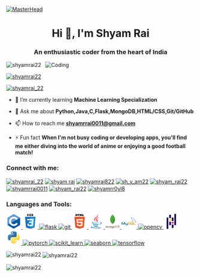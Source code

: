 [![MasterHead](https://encrypted-tbn0.gstatic.com/images?q=tbn:ANd9GcRR8SCLGKfX08-fidwtDgT_nW5Xklj9AqxEVg&s)](https://rishavchanda.io)
<h1 align="center">Hi 👋, I'm Shyam Rai</h1>
<h3 align="center">An enthusiastic coder from the heart of India</h3>
<img align="right" alt="Coding" width="400" src="https://camo.githubusercontent.com/2366b34bb903c09617990fb5fff4622f3e941349e846ddb7e73df872a9d21233/68747470733a2f2f63646e2e6472696262626c652e636f6d2f75736572732f3733303730332f73637265656e73686f74732f363538313234332f6176656e746f2e676966">


<p align="left"> <img src="https://komarev.com/ghpvc/?username=shyamrai22&label=Profile%20views&color=0e75b6&style=flat" alt="shyamrai22" /> </p>

<p align="left"> <a href="https://github.com/ryo-ma/github-profile-trophy"><img src="https://github-profile-trophy.vercel.app/?username=shyamrai22" alt="shyamrai22" /></a> </p>

<p align="left"> <a href="https://twitter.com/shyamrai_22" target="blank"><img src="https://img.shields.io/twitter/follow/shyamrai_22?logo=twitter&style=for-the-badge" alt="shyamrai_22" /></a> </p>

- 🌱 I’m currently learning **Machine Learning Specialization**

- 💬 Ask me about **Python,Java,C,Flask,MongoDB,HTML/CSS,Git/GitHub**

- 📫 How to reach me **shyamrrai0011@gmail.com**

- ⚡ Fun fact **When I'm not busy coding or developing apps, you'll find me either diving into the world of anime or enjoying a good football match!**

<h3 align="left">Connect with me:</h3>
<p align="left">
<a href="https://twitter.com/shyamrai_22" target="blank"><img align="center" src="https://raw.githubusercontent.com/rahuldkjain/github-profile-readme-generator/master/src/images/icons/Social/twitter.svg" alt="shyamrai_22" height="30" width="40" /></a>
<a href="https://linkedin.com/in/shyam rai" target="blank"><img align="center" src="https://raw.githubusercontent.com/rahuldkjain/github-profile-readme-generator/master/src/images/icons/Social/linked-in-alt.svg" alt="shyam rai" height="30" width="40" /></a>
<a href="https://kaggle.com/shyamrai822" target="blank"><img align="center" src="https://raw.githubusercontent.com/rahuldkjain/github-profile-readme-generator/master/src/images/icons/Social/kaggle.svg" alt="shyamrai822" height="30" width="40" /></a>
<a href="https://instagram.com/sh_y_am22" target="blank"><img align="center" src="https://raw.githubusercontent.com/rahuldkjain/github-profile-readme-generator/master/src/images/icons/Social/instagram.svg" alt="sh_y_am22" height="30" width="40" /></a>
<a href="https://www.codechef.com/users/shyam_rai22" target="blank"><img align="center" src="https://cdn.jsdelivr.net/npm/simple-icons@3.1.0/icons/codechef.svg" alt="shyam_rai22" height="30" width="40" /></a>
<a href="https://www.hackerrank.com/shyamrrai0011" target="blank"><img align="center" src="https://raw.githubusercontent.com/rahuldkjain/github-profile-readme-generator/master/src/images/icons/Social/hackerrank.svg" alt="shyamrrai0011" height="30" width="40" /></a>
<a href="https://www.leetcode.com/shyam_rai22" target="blank"><img align="center" src="https://raw.githubusercontent.com/rahuldkjain/github-profile-readme-generator/master/src/images/icons/Social/leet-code.svg" alt="shyam_rai22" height="30" width="40" /></a>
<a href="https://auth.geeksforgeeks.org/user/shyamrr0yl8" target="blank"><img align="center" src="https://raw.githubusercontent.com/rahuldkjain/github-profile-readme-generator/master/src/images/icons/Social/geeks-for-geeks.svg" alt="shyamrr0yl8" height="30" width="40" /></a>
</p>

<h3 align="left">Languages and Tools:</h3>
<p align="left"> <a href="https://www.cprogramming.com/" target="_blank" rel="noreferrer"> <img src="https://raw.githubusercontent.com/devicons/devicon/master/icons/c/c-original.svg" alt="c" width="40" height="40"/> </a> <a href="https://www.w3schools.com/css/" target="_blank" rel="noreferrer"> <img src="https://raw.githubusercontent.com/devicons/devicon/master/icons/css3/css3-original-wordmark.svg" alt="css3" width="40" height="40"/> </a> <a href="https://flask.palletsprojects.com/" target="_blank" rel="noreferrer"> <img src="https://www.vectorlogo.zone/logos/pocoo_flask/pocoo_flask-icon.svg" alt="flask" width="40" height="40"/> </a> <a href="https://git-scm.com/" target="_blank" rel="noreferrer"> <img src="https://www.vectorlogo.zone/logos/git-scm/git-scm-icon.svg" alt="git" width="40" height="40"/> </a> <a href="https://www.w3.org/html/" target="_blank" rel="noreferrer"> <img src="https://raw.githubusercontent.com/devicons/devicon/master/icons/html5/html5-original-wordmark.svg" alt="html5" width="40" height="40"/> </a> <a href="https://www.java.com" target="_blank" rel="noreferrer"> <img src="https://raw.githubusercontent.com/devicons/devicon/master/icons/java/java-original.svg" alt="java" width="40" height="40"/> </a> <a href="https://www.mongodb.com/" target="_blank" rel="noreferrer"> <img src="https://raw.githubusercontent.com/devicons/devicon/master/icons/mongodb/mongodb-original-wordmark.svg" alt="mongodb" width="40" height="40"/> </a> <a href="https://www.mysql.com/" target="_blank" rel="noreferrer"> <img src="https://raw.githubusercontent.com/devicons/devicon/master/icons/mysql/mysql-original-wordmark.svg" alt="mysql" width="40" height="40"/> </a> <a href="https://opencv.org/" target="_blank" rel="noreferrer"> <img src="https://www.vectorlogo.zone/logos/opencv/opencv-icon.svg" alt="opencv" width="40" height="40"/> </a> <a href="https://pandas.pydata.org/" target="_blank" rel="noreferrer"> <img src="https://raw.githubusercontent.com/devicons/devicon/2ae2a900d2f041da66e950e4d48052658d850630/icons/pandas/pandas-original.svg" alt="pandas" width="40" height="40"/> </a> <a href="https://www.python.org" target="_blank" rel="noreferrer"> <img src="https://raw.githubusercontent.com/devicons/devicon/master/icons/python/python-original.svg" alt="python" width="40" height="40"/> </a> <a href="https://pytorch.org/" target="_blank" rel="noreferrer"> <img src="https://www.vectorlogo.zone/logos/pytorch/pytorch-icon.svg" alt="pytorch" width="40" height="40"/> </a> <a href="https://scikit-learn.org/" target="_blank" rel="noreferrer"> <img src="https://upload.wikimedia.org/wikipedia/commons/0/05/Scikit_learn_logo_small.svg" alt="scikit_learn" width="40" height="40"/> </a> <a href="https://seaborn.pydata.org/" target="_blank" rel="noreferrer"> <img src="https://seaborn.pydata.org/_images/logo-mark-lightbg.svg" alt="seaborn" width="40" height="40"/> </a> <a href="https://www.tensorflow.org" target="_blank" rel="noreferrer"> <img src="https://www.vectorlogo.zone/logos/tensorflow/tensorflow-icon.svg" alt="tensorflow" width="40" height="40"/> </a> </p>

<p><img align="left" src="https://github-readme-stats.vercel.app/api/top-langs?username=shyamrai22&show_icons=true&locale=en&layout=compact" alt="shyamrai22" /></p>

<p>&nbsp;<img align="center" src="https://github-readme-stats.vercel.app/api?username=shyamrai22&show_icons=true&locale=en" alt="shyamrai22" /></p>

<p><img align="center" src="https://github-readme-streak-stats.herokuapp.com/?user=shyamrai22&" alt="shyamrai22" /></p>
